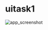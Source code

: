 # uitask1
![app_screenshot](https://user-images.githubusercontent.com/105431255/233851651-c2bddad1-b7a3-4ed2-9ac2-bb62f9366126.png)
